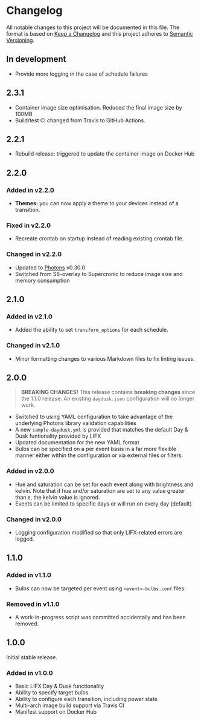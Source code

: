 # Changelog

All notable changes to this project will be documented in this file. The format
is based on [Keep a Changelog](https://keepachangelog.com/en/1.0.0/) and this
project adheres to [Semantic Versioning](https://semver.org/spec/v2.0.0.html).

## In development

- Provide more logging in the case of schedule failures

## 2.3.1

- Container image size optimisation. Reduced the final image size by 100MB
- Build/test CI changed from Travis to GitHub Actions.

## 2.2.1

- Rebuild release: triggered to update the container image on Docker Hub

## 2.2.0

### Added in v2.2.0

- **Themes:** you can now apply a theme to your devices instead of a transition.

### Fixed in v2.2.0

- Recreate crontab on startup instead of reading existing crontab file.

### Changed in v2.2.0

- Updated to [Photons](https://github.com/delfick/photons) v0.30.0
- Switched from S6-overlay to Supercronic to reduce image size and memory
consumption

## 2.1.0

### Added in v2.1.0

- Added the ability to set `transform_options` for each schedule.

### Changed in v2.1.0

- Minor formatting changes to various Markdown files to fix linting issues.

## 2.0.0

> **BREAKING CHANGES!**
> This release contains **breaking changes** since the 1.1.0 release. An
existing `daydusk.json` configuration will no longer work.

- Switched to using YAML configuration to take advantage of the underlying
Photons library validation capabilities
- A new `sample-daydusk.yml` is provided that matches the default Day & Dusk
funtionality provided by LIFX
- Updated documentation for the new YAML format
- Bulbs can be specified on a per event basis in a far more flexible manner
either within the configuration or via external files or filters.

### Added in v2.0.0

- Hue and saturation can be set for each event along with brightness and kelvin.
  Note that if hue and/or saturation are set to any value greater than `0`,
  the kelvin value is ignored.
- Events can be limited to specific days or will run on every day (default)

### Changed in v2.0.0

- Logging configuration modified so that only LIFX-related errors are logged.

## 1.1.0

### Added in v1.1.0

- Bulbs can now be targeted per event using `<event>-bulbs.conf` files.

### Removed in v1.1.0

- A work-in-progress script was committed accidentally and has been removed.

## 1.0.0

Initial stable release.

### Added in v1.0.0

- Basic LIFX Day & Dusk functionality
- Ability to specify target bulbs
- Ability to configure each transition, including power state
- Multi-arch image build support via Travis CI
- Manifest support on Docker Hub
